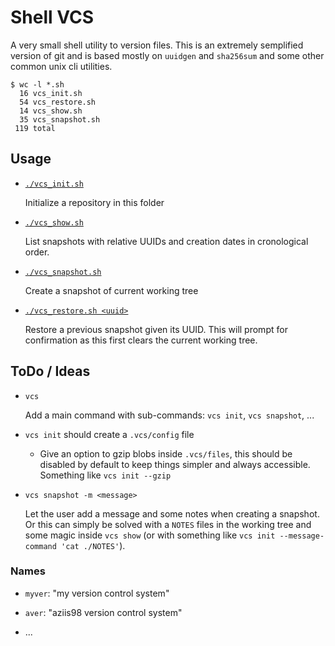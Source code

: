 
# Shell VCS

A very small shell utility to version files. This is an extremely semplified version of git and is based mostly on `uuidgen` and `sha256sum` and some other common unix cli utilities.

```
$ wc -l *.sh
  16 vcs_init.sh
  54 vcs_restore.sh
  14 vcs_show.sh
  35 vcs_snapshot.sh
 119 total
```

## Usage

- [`./vcs_init.sh`](./vcs_init.sh)
  
    Initialize a repository in this folder

- [`./vcs_show.sh`](./vcs_show.sh)
  
    List snapshots with relative UUIDs and creation dates in cronological order.

- [`./vcs_snapshot.sh`](./vcs_snapshot.sh)
  
    Create a snapshot of current working tree

- [`./vcs_restore.sh <uuid>`](./vcs_restore.sh)
  
    Restore a previous snapshot given its UUID. This will prompt for confirmation as this first clears the current working tree.

## ToDo / Ideas

- `vcs` 

    Add a main command with sub-commands: `vcs init`, `vcs snapshot`, ...

- `vcs init` should create a `.vcs/config` file

    - Give an option to gzip blobs inside `.vcs/files`, this should be disabled by default to keep things simpler and always accessible. Something like `vcs init --gzip`

- `vcs snapshot -m <message>`

    Let the user add a message and some notes when creating a snapshot. Or this can simply be solved with a `NOTES` files in the working tree and some magic inside `vcs show` (or with something like `vcs init --message-command 'cat ./NOTES'`).

### Names

- `myver`: "my version control system"

- `aver`: "aziis98 version control system"

- ...



